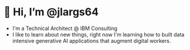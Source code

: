# 👋 Hi, I’m @jlargs64
- I'm a Technical Architect @ IBM Consulting
- I like to learn about new things, right now I'm learning how to built data intensive generative AI applications that augment digital workers.

